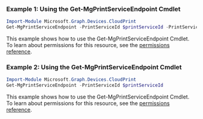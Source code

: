 ### Example 1: Using the Get-MgPrintServiceEndpoint Cmdlet
```powershell
Import-Module Microsoft.Graph.Devices.CloudPrint
Get-MgPrintServiceEndpoint -PrintServiceId $printServiceId -PrintServiceEndpointId $printServiceEndpointId
```
This example shows how to use the Get-MgPrintServiceEndpoint Cmdlet.
To learn about permissions for this resource, see the [permissions reference](/graph/permissions-reference).
### Example 2: Using the Get-MgPrintServiceEndpoint Cmdlet
```powershell
Import-Module Microsoft.Graph.Devices.CloudPrint
Get-MgPrintServiceEndpoint -PrintServiceId $printServiceId
```
This example shows how to use the Get-MgPrintServiceEndpoint Cmdlet.
To learn about permissions for this resource, see the [permissions reference](/graph/permissions-reference).
